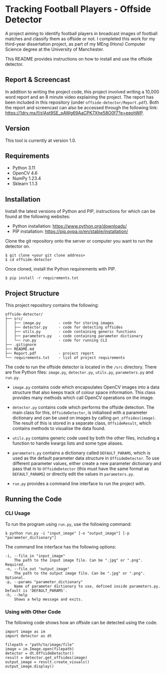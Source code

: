 # Tracking Football Players - Offside Detector
A project aiming to identify football players in broadcast images of football matches and classify them as offside or not. I completed this work for my third-year dissertation project, as part of my MEng (Hons) Computer Science degree at the University of Manchester.

This README provides instructions on how to install and use the offside detector.

## Report & Screencast
In addition to writing the project code, this project involved writing a 10,000 word report and an 8 minute video explaining the project. The report has been included in this repository (under `offside-detector/Report.pdf`). Both the report and screencast can also be accessed through the following link: https://1drv.ms/f/s!Ast9SE_pAWg69AaCPK7Xhe58O0f7?e=eeohWP.

## Version
This tool is currently at version 1.0.

## Requirements
- Python 3.11
- OpenCV 4.6
- NumPy 1.23.4
- Sklearn 1.1.3

## Installation
Install the latest versions of Python and PIP, instructions for which can be found at the following websites:

- Python installation: https://www.python.org/downloads/
- PIP installation: https://pip.pypa.io/en/stable/installation/

Clone the git repository onto the server or computer you want to run the detector on.
```
$ git clone <your git clone address>
$ cd offside-detector
```
Once cloned, install the Python requirements with PIP.
```
$ pip install -r requirements.txt
```

## Project Structure
This project repository contains the following:

    offside-detector/
    ├── src/
    │   ├── image.py        - code for storing images
    │   ├── detector.py     - code for detecting offsides
    │   ├── utils.py        - code containing generic functions
    │   ├── parameters.py   - code containing parameter dictionary
    │   └── run.py          - code for running CLI
    ├── .gitignore
    ├── README.md
    ├── Report.pdf          - project report
    └── requirements.txt    - list of project requirements


The code to run the offside detector is located in the `/src` directory. There are five Python files: `image.py`, `detector.py`, `utils.py`, `parameters.py` and `run.py`.

- `image.py` contains code which encapsulates OpenCV images into a data structure that also keeps track of colour space information. This class provides many methods which call OpenCV operations on the image.

- `detector.py` contains code which performs the offside detection. The main class for this, `OffsideDetector`, is initialised with a parameter dictionary and can be used on images by calling `get_offsides(image)`. The result of this is stored in a separate class, `OffsideResult`, which contains methods to visualise the data found.

- `utils.py` contains generic code used by both the other files, including a function to handle kwargs lists and some type aliases.

- `parameters.py` contains a dictionary called `DEFAULT_PARAMS`, which is used as the default parameter data structure in `OffsideDetector`. To use different parameter values, either create a new parameter dictionary and pass that in to `OffsideDetector` (this must have the same format as `DEFAULT_PARAMS`) or directly edit the values in `parameters.py`.

- `run.py` provides a command line interface to run the project with.

## Running the Code
### CLI Usage
To run the program using `run.py`, use the following command:

    $ python run.py -i "input_image" [-o "output_image"] [-p "parameter_dictionary"]

The command line interface has the following options:

    -i, --file_in "input_image"
        The path to the input image file. Can be ".jpg" or ".png". Required.
    -o, --file_out "output_image"
        The path to the output image file. Can be ".jpg" or ".png". Optional.
    -p, --params "parameter_dictionary"
        Name of parameter dictionary to use, defined inside parameters.py. Default is 'DEFAULT_PARAMS'.
    -h, --help
        Shows a help message and exits.


### Using with Other Code
The following code shows how an offside can be detected using the code.

```
import image as im
import detector as dt

filepath = "path/to/image/file"
image = im.Image.open(filepath)
detector = dt.OffsideDetector()
result = detector.get_offsides(image)
output_image = result.create_visuals()
output_image.display()
```

